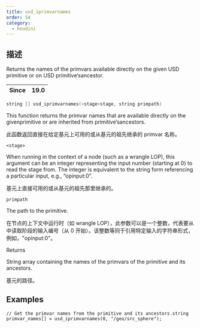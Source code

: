 ```yaml
---
title: usd_iprimvarnames
order: 54
category:
  - houdini
---
```

    
## 描述

Returns the names of the primvars available directly on the given USD
primitive or on USD primitive‘sancestor.

| Since | 19.0 |
| ----- | ---- |

```c
string [] usd_iprimvarnames(<stage>stage, string primpath)
```

This function returns the primvar names that are available directly on the
givenprimitive or are inherited from primitive‘sancestors.

此函数返回直接在给定基元上可用的或从基元的祖先继承的 primvar 名称。

`<stage>`

When running in the context of a node (such as a wrangle LOP), this argument
can be an integer representing the input number (starting at 0) to read the
stage from. The integer is equivalent to the string form referencing a
particular input, e.g., “opinput:0”.

基元上直接可用的或从基元的祖先那里继承的。

`primpath`

The path to the primitive.

在节点的上下文中运行时（如 wrangle LOP），此参数可以是一个整数，代表要从中读取阶段的输入编号（从 0
开始）。该整数等同于引用特定输入的字符串形式，例如，"opinput:0"。

Returns

String array containing the names of the primvars of the primitive and its
ancestors.

基元的路径。

## Examples

    // Get the primvar names from the primitive and its ancestors.string primvar_names[] = usd_iprimvarnames(0, "/geo/src_sphere");
